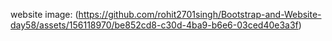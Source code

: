 website image: (https://github.com/rohit2701singh/Bootstrap-and-Website-day58/assets/156118970/be852cd8-c30d-4ba9-b6e6-03ced40e3a3f)

